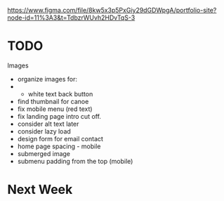 https://www.figma.com/file/8kw5x3p5PxGiy29dGDWpgA/portfolio-site?node-id=11%3A3&t=TdbzrWUvh2HDvTqS-3

# TODO

Images

- organize images for:
- - white text back button
- find thumbnail for canoe
- fix mobile menu (red text)
- fix landing page intro cut off.
- consider alt text later
- consider lazy load
- design form for email contact
- home page spacing - mobile
- submerged image
- submenu padding from the top (mobile)

# Next Week

